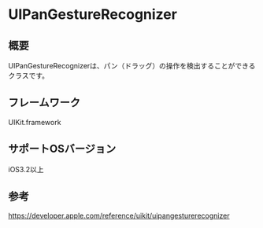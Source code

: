 # UIPanGestureRecognizer

## 概要
UIPanGestureRecognizerは、パン（ドラッグ）の操作を検出することができるクラスです。

## フレームワーク
UIKit.framework

## サポートOSバージョン
iOS3.2以上

## 参考
https://developer.apple.com/reference/uikit/uipangesturerecognizer

